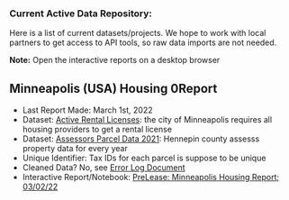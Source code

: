 ### Current Active Data Repository: 
Here is a list of current datasets/projects. We hope to work with local partners to get access to API tools, so raw data imports are not needed.

**Note:** Open the interactive reports on a desktop browser

## Minneapolis (USA) Housing 0Report
* Last Report Made: March 1st, 2022 
* Dataset: [Active Rental Licenses](https://opendata.minneapolismn.gov/datasets/cityoflakes::active-rental-licenses/about): the city of Minneapolis requires all housing providers to get a rental license
* Dataset: [Assessors Parcel Data 2021](https://opendata.minneapolismn.gov/datasets/assessors-parcel-data-2021/explore): Hennepin county assesss property data for every year 
* Unique Identifier: Tax IDs for each parcel is suppose to be unique
* Cleaned Data? No, see [Error Log Document](https://github.com/PreLease/community-data-reports/blob/058afacb566e8a58860dfdd0e08bc846c8d97e27/Data%20Reports/Minneapolis/Error/README.md) 
* Interactive Report/Notebook: [PreLease: Minneapolis Housing Report; 03/02/22](https://l.facebook.com/l.php?u=https%3A%2F%2Fnbviewer.org%2Fgithub%2FPreLease%2Fcommunity-data-reports%2Fblob%2Fmain%2FData%2520Reports%2FMinneapolis%2FPrelease%2520Mpls%2520Rental%2520Report.ipynb%3Ffbclid%3DIwAR1yf4NG7Otcqo3K4tegE1vA0UH-coKY4n3-EE-Myx4oni9fJqcujWgr54M&h=AT0yNuCuvCurfmeG-2qkKSvoDlk7dsQTdQrP4-mCz8WUu-FwVwg6yPnxH6Md-sTKjyj4pdyvbQCnWdadGjqpxZhlAJxuxGP7PIdGaXN6mhpowVxO8ZcpYW2ggTphMfvwEA)        


